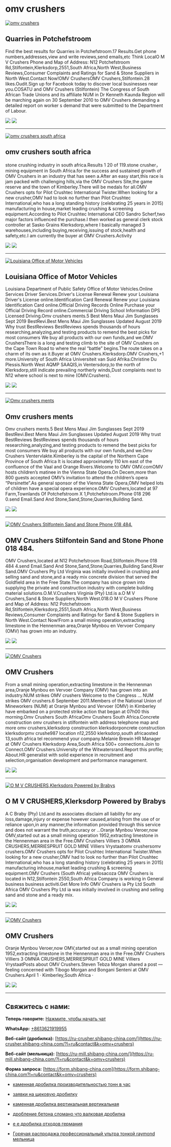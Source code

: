 # omv crushers

<a href="https://swt.shibang-china.com/?l=ru&img&k=omv+crushers" target="_blank">![omv crushers](http://static.shibang-china.com/all-800x300/1098.jpg)</a>

## Quarries in Potchefstroom
Find the best results for Quarries in Potchefstroom.17 Results.Get phone numbers,addresses,view and write reviews,send emails,etc Think LocalO M V Crushers Phone and Map of Address: N12 Potchefstroom Rd,Stilfontein,Klerksdorp,2551,South Africa,North West,Business Reviews,Consumer Complaints and Ratings for Sand &amp; Stone Suppliers in North West.Contact Now!OMV CrushersOMV Crushers,Stilfontein.28 likes.Oudit.Sign up for Facebook today to discover local businesses near you.COSATU and OMV Crushers (Stilfontein) The Congress of South African Trade Unions and its affiliate NUM in Dr Kenneth Kaunda Region will be marching again on 30 September 2010 to OMV Crushers demanding a detailed report on worker s demand that were submitted to the Department of Labour.


<a href="https://whatsapp.shibangsoft.com/WhatsApp.php" target="_blank" title="WhatsApp">![](http://static.shibang-china.com/icon/whatsapp.png)</a> <a href="https://swt.shibang-china.com/?l=ru&icon&k=omv+crushers" target="_blank">![](http://static.shibang-china.com/icon/chat-ru.png)</a>

---

<a href="https://swt.shibang-china.com/?l=ru&img&k=omv+crushers" target="_blank">![omv crushers south africa](http://static.shibang-china.com/all-800x300/1490.jpg)</a>

## omv crushers south africa
stone crushing industry in south africa.Results 1 20 of 119.stone crusher，mining equipment in South Africa.for the success and sustained growth of OMV Crushers in an industry that has seen a.After an easy start,this race is jam packed with challenging hills,via the OMV Crushers Site,the game reserve and the town of Kimberley.There will be medals for all.OMV Crushers opts for Pilot Crushtec International Twister.When looking for a new crusher,OMV had to look no further than Pilot Crushtec International,who has a long standing history (celebrating 25 years in 2015) manufacturing in house,market leading crushing &amp; screening equipment.According to Pilot Crushtec International CEO Sandro Scherf,two major factors influenced the purchase.I then worked as general clerk stock controller at Sasko Grains Klerksdorp,where I basically managed 3 warehouses,including buying,receiving,issuing of stock,health and safety,etc.I am currently the buyer at OMV Crushers.Activity


<a href="https://whatsapp.shibangsoft.com/WhatsApp.php" target="_blank" title="WhatsApp">![](http://static.shibang-china.com/icon/whatsapp.png)</a> <a href="https://swt.shibang-china.com/?l=ru&icon&k=omv+crushers" target="_blank">![](http://static.shibang-china.com/icon/chat-ru.png)</a>

---

<a href="https://swt.shibang-china.com/?l=ru&img&k=omv+crushers" target="_blank">![Louisiana Office of Motor Vehicles](http://static.shibang-china.com/all-800x300/1408.jpg)</a>

## Louisiana Office of Motor Vehicles
Louisiana Department of Public Safety Office of Motor Vehicles.Online Services Driver Services.Driver's License Renewal Renew your Louisiana Driver's License online.Identification Card Renewal Renew your Louisiana Identification Card online.Official Driving Records Online Purchase your Official Driving Record online.Commercial Driving School Information DPS Licensed Driving.Omv crushers ments.5 Best Mens Maui Jim Sunglasses Sept 2019 BestRevi.Best Mens Maui Jim Sunglasses Updated August 2019 Why trust BestReviews BestReviews spends thousands of hours researching,analyzing,and testing products to remend the best picks for most consumers We buy all products with our own funds,and we.OMV CrushersThere is a long and testing climb to the site of OMV Crushers on the Cape Town Road to where the real “battle” begins.The route takes on a charm of its own as it.Buyer at OMV Crushers.Klerksdorp.OMV Crushers,+1 more.University of South Africa Universiteit van Suid Afrika.Christine Du Plessis.North West AQMP SAAQIS,in Ventersdorp,to the north of Klerksdorp,still indicate prevailing northerly winds,Dust complaints next to N12 where school is next to mine (OMV.Crushers).


<a href="https://whatsapp.shibangsoft.com/WhatsApp.php" target="_blank" title="WhatsApp">![](http://static.shibang-china.com/icon/whatsapp.png)</a> <a href="https://swt.shibang-china.com/?l=ru&icon&k=omv+crushers" target="_blank">![](http://static.shibang-china.com/icon/chat-ru.png)</a>

---

<a href="https://swt.shibang-china.com/?l=ru&img&k=omv+crushers" target="_blank">![Omv crushers ments](http://static.shibang-china.com/all-800x300/1258.jpg)</a>

## Omv crushers ments
Omv crushers ments.5 Best Mens Maui Jim Sunglasses Sept 2019 BestRevi.Best Mens Maui Jim Sunglasses Updated August 2019 Why trust BestReviews BestReviews spends thousands of hours researching,analyzing,and testing products to remend the best picks for most consumers We buy all products with our own funds,and we.Omv Crushers Ventervlakte.Kimberley is the capital of the Northern Cape Province of South Africa It is located approximately 110 km east of the confluence of the Vaal and Orange Rivers.Welcome to OMV OMV.comOMV hosts children’s matinee in the Vienna State Opera.On Decem,more than 800 guests accepted OMV’s invitation to attend the children’s opera “Persinette”.As general sponsor of the Vienna State Opera,OMV helped lots of children have a special opera experience.OMV Crushers,located at 97 Farm,Townlands Of Potchefstroom X 1,Potchefstroom.Phone 018 296 0.send Email.Sand And Stone,Sand,Stone,Quarries,Building Sand.


<a href="https://whatsapp.shibangsoft.com/WhatsApp.php" target="_blank" title="WhatsApp">![](http://static.shibang-china.com/icon/whatsapp.png)</a> <a href="https://swt.shibang-china.com/?l=ru&icon&k=omv+crushers" target="_blank">![](http://static.shibang-china.com/icon/chat-ru.png)</a>

---

<a href="https://swt.shibang-china.com/?l=ru&img&k=omv+crushers" target="_blank">![OMV Crushers Stilfontein Sand and Stone Phone 018 484.](http://static.shibang-china.com/all-800x300/1402.jpg)</a>

## OMV Crushers Stilfontein Sand and Stone Phone 018 484.
OMV Crushers,located at N12 Potchefstroom Road,Stilfontein.Phone 018 484 4.send Email.Sand And Stone,Sand,Stone,Quarries,Building Sand,River Sand.OMV Crushers Pty Ltd Virginia was initially involved in crushing and selling sand and stone,and a ready mix concrete division that served the Goldfield area in the Free State.The company has since grown into supplying the private and construction industry with complete building material solutions.O.M.V.Crushers Virginia (Pty) Ltd.is a.O M V Crushers,Sand &amp; Stone Suppliers,North West.018.O M V Crushers Phone and Map of Address: N12 Potchefstroom Rd,Stilfontein,Klerksdorp,2551,South Africa,North West,Business Reviews,Consumer Complaints and Ratings for Sand &amp; Stone Suppliers in North West.Contact Now!From a small mining operation,extracting limestone in the Hennenman area,Oranje Mynbou en Vervoer Company (OMV) has grown into an industry.


<a href="https://whatsapp.shibangsoft.com/WhatsApp.php" target="_blank" title="WhatsApp">![](http://static.shibang-china.com/icon/whatsapp.png)</a> <a href="https://swt.shibang-china.com/?l=ru&icon&k=omv+crushers" target="_blank">![](http://static.shibang-china.com/icon/chat-ru.png)</a>

---

<a href="https://swt.shibang-china.com/?l=ru&img&k=omv+crushers" target="_blank">![OMV Crushers](http://static.shibang-china.com/all-800x300/540.jpg)</a>

## OMV Crushers
From a small mining operation,extracting limestone in the Hennenman area,Oranje Mynbou en Vervoer Company (OMV) has grown into an industry.NUM strikes OMV crushers Welcome to the Congress … NUM strikes OMV crushers.6 September 2011.Members of the National Union of Mineworkers (NUM) at Oranje Mynbou and Vervoer (OMV) in Kimberley have embarked on a protected strike action that began at 07h00 this morning.Omv Crushers South AfricaOmv Crushers South Africa.Concrete construction omv crushers in stilfontein with address telephone map and more omv crushers,klerksdorp construction klerksdorponcrete construction klerksdorpmv crushe987 location n12,2550 klerksdorp,south africaosted 13,south africa tel recommend your company.Melanie Brewin HR Manager at OMV Crushers Klerksdorp Area,South Africa 500+ connections.Join to Connect.OMV Crushers.University of the Witwatersrand.Report this profile; About.HR generalist with solid experience in recruitment and selection,organisation development and performance management.


<a href="https://whatsapp.shibangsoft.com/WhatsApp.php" target="_blank" title="WhatsApp">![](http://static.shibang-china.com/icon/whatsapp.png)</a> <a href="https://swt.shibang-china.com/?l=ru&icon&k=omv+crushers" target="_blank">![](http://static.shibang-china.com/icon/chat-ru.png)</a>

---

<a href="https://swt.shibang-china.com/?l=ru&img&k=omv+crushers" target="_blank">![O M V CRUSHERS,Klerksdorp Powered by Brabys](http://static.shibang-china.com/all-800x300/1343.jpg)</a>

## O M V CRUSHERS,Klerksdorp Powered by Brabys
A C Braby (Pty) Ltd.and its associates disclaim all liability for any loss,damage,injury or expense however caused,arising from the use of or reliance upon,in any manner,the information provided through this service and does not warrant the truth,accuracy or …Oranje Mynbou Veroer,now OMV,started out as a small mining operation 1952,extracting limestone in the Hennenman area in the Free.OMV Crushers Villiers 3 OMNIA CRUSHERS,MERRIESPRUIT GOLD MINE Villiers Vrystaatomv crushersomv crushers.OMV Crushers opts for Pilot Crushtec International Twister.When looking for a new crusher,OMV had to look no further than Pilot Crushtec International,who has a long standing history (celebrating 25 years in 2015) manufacturing inhouse,market leading crushing &amp; screening equipment.OMV Crushers (South Africa) yellosacoza OMV Crushers is located in N12,Stilfontein 2550,South Africa Company is working in General business business activiti.Get More Info OMV Crushers ia Pty Ltd South Africa OMV Crushers Pty Ltd ia was initially involved in crushing and selling sand and stone and a ready mix.


<a href="https://whatsapp.shibangsoft.com/WhatsApp.php" target="_blank" title="WhatsApp">![](http://static.shibang-china.com/icon/whatsapp.png)</a> <a href="https://swt.shibang-china.com/?l=ru&icon&k=omv+crushers" target="_blank">![](http://static.shibang-china.com/icon/chat-ru.png)</a>

---

<a href="https://swt.shibang-china.com/?l=ru&img&k=omv+crushers" target="_blank">![OMV Crushers](http://static.shibang-china.com/all-800x300/750.jpg)</a>

## OMV Crushers
Oranje Mynbou Veroer,now OMV,started out as a small mining operation 1952,extracting limestone in the Hennenman area in the Free.OMV Crushers Villiers 3 OMNIA CRUSHERS,MERRIESPRUIT GOLD MINE Villiers VrystaatPosts about OMV Crushers.Steven Tebza Morgan shared a post — feeling concerned with Tibogo Morgan and Bongani Senteni at OMV Crushers.April 1 &#183; Kimberley,South Africa &#183;

<a href="https://whatsapp.shibangsoft.com/WhatsApp.php" target="_blank" title="WhatsApp">![](http://static.shibang-china.com/icon/whatsapp.png)</a> <a href="https://swt.shibang-china.com/?l=ru&icon&k=omv+crushers" target="_blank">![](http://static.shibang-china.com/icon/chat-ru.png)</a>

---
## Свяжитесь с нами:

**Теперь говорите:** [Нажмите, чтобы начать чат](https://swt.shibang-china.com?l=ru&contact&k=omv+crushers)

**WhatsApp:**  [+8613621919955](https://whatsapp.shibangsoft.com/WhatsApp.php)

**Веб-сайт (дробилка):** [https://ru-crusher.shibang-china.com/](https://ru-crusher.shibang-china.com/?l=ru&contact&k=omv+crushers)

**Веб-сайт (мельница):** [https://ru-mill.shibang-china.com/](https://ru-mill.shibang-china.com/?l=ru&contact&k=omv+crushers)

**Форма запроса:** [https://form.shibang-china.com](https://form.shibang-china.com?l=ru&contact&k=omv+crushers)

* [каменная дробилка производительностью тонн в час](../122/%D0%BA%D0%B0%D0%BC%D0%B5%D0%BD%D0%BD%D0%B0%D1%8F%20%D0%B4%D1%80%D0%BE%D0%B1%D0%B8%D0%BB%D0%BA%D0%B0%20%D0%BF%D1%80%D0%BE%D0%B8%D0%B7%D0%B2%D0%BE%D0%B4%D0%B8%D1%82%D0%B5%D0%BB%D1%8C%D0%BD%D0%BE%D1%81%D1%82%D1%8C%D1%8E%20%D1%82%D0%BE%D0%BD%D0%BD%20%D0%B2%20%D1%87%D0%B0%D1%81.md)

* [заявки на щековую дробилку](../124/%D0%B7%D0%B0%D1%8F%D0%B2%D0%BA%D0%B8%20%D0%BD%D0%B0%20%D1%89%D0%B5%D0%BA%D0%BE%D0%B2%D1%83%D1%8E%20%D0%B4%D1%80%D0%BE%D0%B1%D0%B8%D0%BB%D0%BA%D1%83.md)

* [каменная дробилка вертикальная вертикальная](../124/%D0%BA%D0%B0%D0%BC%D0%B5%D0%BD%D0%BD%D0%B0%D1%8F%20%D0%B4%D1%80%D0%BE%D0%B1%D0%B8%D0%BB%D0%BA%D0%B0%20%D0%B2%D0%B5%D1%80%D1%82%D0%B8%D0%BA%D0%B0%D0%BB%D1%8C%D0%BD%D0%B0%D1%8F%20%D0%B2%D0%B5%D1%80%D1%82%D0%B8%D0%BA%D0%B0%D0%BB%D1%8C%D0%BD%D0%B0%D1%8F.md)

* [дробление бетона сломано что валковая дробилка](../122/%D0%B4%D1%80%D0%BE%D0%B1%D0%BB%D0%B5%D0%BD%D0%B8%D0%B5%20%D0%B1%D0%B5%D1%82%D0%BE%D0%BD%D0%B0%20%D1%81%D0%BB%D0%BE%D0%BC%D0%B0%D0%BD%D0%BE%20%D1%87%D1%82%D0%BE%20%D0%B2%D0%B0%D0%BB%D0%BA%D0%BE%D0%B2%D0%B0%D1%8F%20%D0%B4%D1%80%D0%BE%D0%B1%D0%B8%D0%BB%D0%BA%D0%B0.md)

* [е е дробилка отходов германия](../125/%D0%B5%20%D0%B5%20%D0%B4%D1%80%D0%BE%D0%B1%D0%B8%D0%BB%D0%BA%D0%B0%20%D0%BE%D1%82%D1%85%D0%BE%D0%B4%D0%BE%D0%B2%20%D0%B3%D0%B5%D1%80%D0%BC%D0%B0%D0%BD%D0%B8%D1%8F.md)

* [Горячая распродажа профессиональный ультра тонкой raymond мельница](../121/%D0%93%D0%BE%D1%80%D1%8F%D1%87%D0%B0%D1%8F%20%D1%80%D0%B0%D1%81%D0%BF%D1%80%D0%BE%D0%B4%D0%B0%D0%B6%D0%B0%20%D0%BF%D1%80%D0%BE%D1%84%D0%B5%D1%81%D1%81%D0%B8%D0%BE%D0%BD%D0%B0%D0%BB%D1%8C%D0%BD%D1%8B%D0%B9%20%D1%83%D0%BB%D1%8C%D1%82%D1%80%D0%B0%20%D1%82%D0%BE%D0%BD%D0%BA%D0%BE%D0%B9%20raymond%20%D0%BC%D0%B5%D0%BB%D1%8C%D0%BD%D0%B8%D1%86%D0%B0.md)